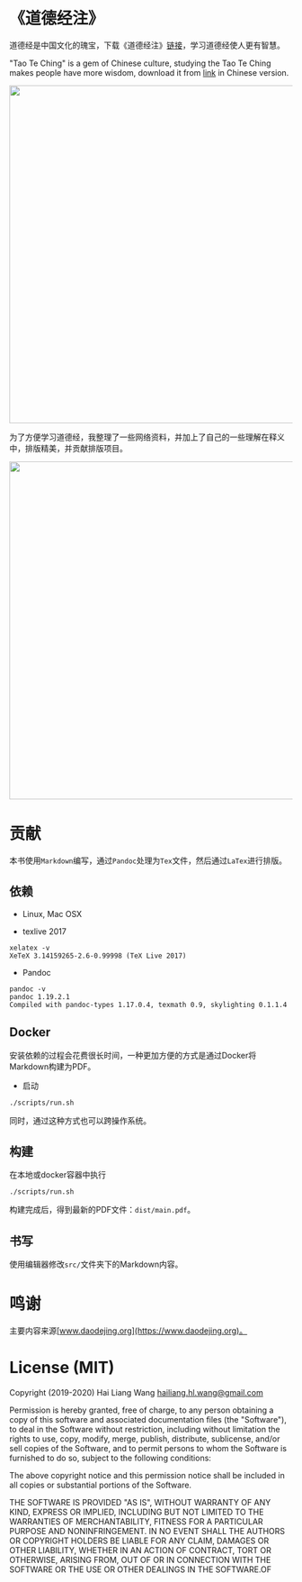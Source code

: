 # 《道德经注》


道德经是中国文化的瑰宝，下载《道德经注》[链接](https://github.com/hailiang-wang/book-of-tao/raw/master/docs/道德经.pdf)，学习道德经使人更有智慧。

"Tao Te Ching" is a gem of Chinese culture, studying the Tao Te Ching makes people have more wisdom, download it from [link](https://github.com/hailiang-wang/book-of-tao/raw/master/docs/道德经.pdf) in Chinese version.

<img src="./docs/laozi.jpeg" class="center" width="600">


为了方便学习道德经，我整理了一些网络资料，并加上了自己的一些理解在释义中，排版精美，并贡献排版项目。

<img src="./docs/sample.png" class="center" width="600">

# 贡献

本书使用`Markdown`编写，通过`Pandoc`处理为`Tex`文件，然后通过`LaTex`进行排版。

## 依赖

* Linux, Mac OSX

* texlive 2017

```
xelatex -v
XeTeX 3.14159265-2.6-0.99998 (TeX Live 2017)
```

* Pandoc

```
pandoc -v
pandoc 1.19.2.1
Compiled with pandoc-types 1.17.0.4, texmath 0.9, skylighting 0.1.1.4
```

## Docker

安装依赖的过程会花费很长时间，一种更加方便的方式是通过Docker将Markdown构建为PDF。

* 启动

```
./scripts/run.sh
```

同时，通过这种方式也可以跨操作系统。

## 构建

在本地或docker容器中执行

```
./scripts/run.sh
```

构建完成后，得到最新的PDF文件：`dist/main.pdf`。


## 书写

使用编辑器修改`src/`文件夹下的Markdown内容。

# 鸣谢

主要内容来源[www.daodejing.org](https://www.daodejing.org)。


# License (MIT)

Copyright (2019-2020) Hai Liang Wang <hailiang.hl.wang@gmail.com> 

Permission is hereby granted, free of charge, to any person obtaining a copy of this software and associated documentation files (the "Software"), to deal in the Software without restriction, including without limitation the rights to use, copy, modify, merge, publish, distribute, sublicense, and/or sell copies of the Software, and to permit persons to whom the Software is furnished to do so, subject to the following conditions:

The above copyright notice and this permission notice shall be included in all copies or substantial portions of the Software.

THE SOFTWARE IS PROVIDED "AS IS", WITHOUT WARRANTY OF ANY KIND, EXPRESS OR IMPLIED, INCLUDING BUT NOT LIMITED TO THE WARRANTIES OF MERCHANTABILITY, FITNESS FOR A PARTICULAR PURPOSE AND NONINFRINGEMENT. IN NO EVENT SHALL THE AUTHORS OR COPYRIGHT HOLDERS BE LIABLE FOR ANY CLAIM, DAMAGES OR OTHER LIABILITY, WHETHER IN AN ACTION OF CONTRACT, TORT OR OTHERWISE, ARISING FROM, OUT OF OR IN CONNECTION WITH THE SOFTWARE OR THE USE OR OTHER DEALINGS IN THE SOFTWARE.OF


